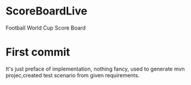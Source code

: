 # ScoreBoardLive
Football World Cup Score Board

# First commit
It's just preface of implementation, nothing fancy, used to generate mvn projec,created test scenario from given requirements.

